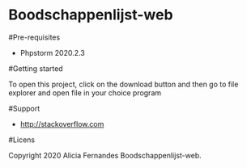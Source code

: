 # Boodschappenlijst-web

#Pre-requisites
 
 - Phpstorm 2020.2.3
 
 #Getting started
 
 To open this project, click on the download button and then
 go to file explorer and open file in your choice program
 
 #Support
 
 
  - http://stackoverflow.com
  
  
 #Licens
 
 Copyright 2020 Alicia Fernandes Boodschappenlijst-web.